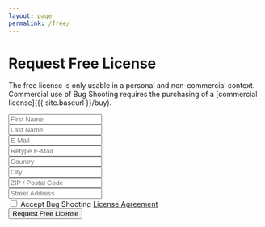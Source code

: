 ```yaml
---
layout: page
permalink: /free/
---
```


# Request Free License

The free license is only usable in a personal and non-commercial context. Commercial use of Bug Shooting requires the purchasing of a [commercial license]({{ site.baseurl }}/buy).

<form method="POST" action="https://Services.bugshooting.com/rest/freelicense">
  <div class="mb-3">
    <input class="form-control" type="text" required name="firstname" placeholder="First Name">
  </div>
  <div class="mb-3">
    <input class="form-control" type="text" required name="lastname" placeholder="Last Name">
  </div>
  <div class="mb-3">
    <input class="form-control" type="text" required name="email" placeholder="E-Mail">
  </div>
  <div class="mb-3">
    <input class="form-control" type="text" required name="email2" placeholder="Retype E-Mail">
  </div>
  <div class="mb-3">
    <input class="form-control" type="text" required name="country" placeholder="Country">
  </div>
  <div class="mb-3">
    <input class="form-control" type="text" required name="city" placeholder="City">
  </div>
  <div class="mb-3">
    <input class="form-control" type="text" required name="zip" placeholder="ZIP / Postal Code">
  </div>
  <div class="mb-3">
    <input class="form-control" type="text" required name="street" placeholder="Street Address">
  </div>
  <div class="mb-3 form-check">
    <input class="form-check-input" type="checkbox" id="AgreementCheckbox" required name="agreement">
    <label class="form-check-label" for="AgreementCheckbox">Accept Bug Shooting <a href="{{ site.baseurl }}/agreement">License Agreement</a></label>
  </div>
  <button class="btn btn-lg btn-primary btn-block" type="submit">Request Free License</button>
</form>

